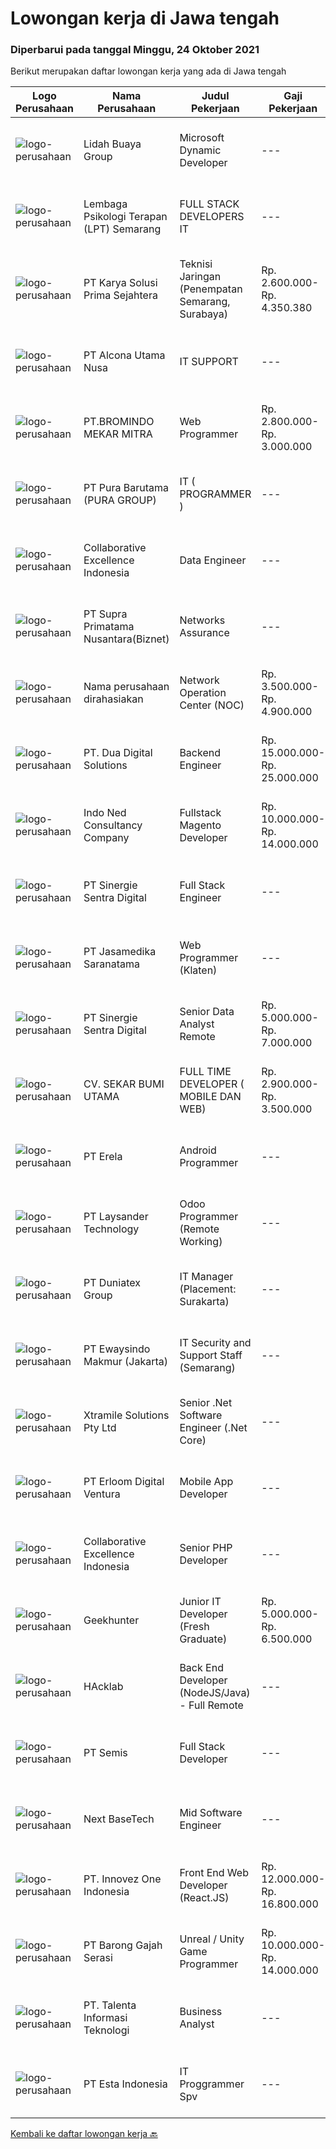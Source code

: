 
  # Lowongan kerja di Jawa tengah

  ### Diperbarui pada tanggal Minggu, 24 Oktober 2021

  Berikut merupakan daftar lowongan kerja yang ada di Jawa tengah

  |Logo Perusahaan | Nama Perusahaan | Judul Pekerjaan | Gaji Pekerjaan | Lokasi | Deskripsi | Tanggal diunggah | Pranala |
  | -------------- | --------------- | --------------- | --------- | --------- | -------------- | ------- | ----------- |
  |![logo-perusahaan](https://image-service-cdn.seek.com.au/d254058eddea49feaa3aa250e99907d27a28462e/ee4dce1061f3f616224767ad58cb2fc751b8d2dc)|Lidah Buaya Group|Microsoft Dynamic Developer|---|Magelang|Deskripsi Pekerjaan: Mengimplementasikan kostumisasi modul seperti Production/Project/Inventory/Management/Master Planning/Purchasing/Sales pada...|Sabtu, 23 Oktober 2021|https://www.jobstreet.co.id/id/job/microsoft-dynamic-developer-3652614?token=0~7c8edfd2-a61f-4aa8-b535-dbbfcb44c117&sectionRank=1&jobId=jobstreet-id-job-3652614|
|![logo-perusahaan](https://image-service-cdn.seek.com.au/e73a05eda4a5cdd521a9f19b737c14b381ea7496/ee4dce1061f3f616224767ad58cb2fc751b8d2dc)|Lembaga Psikologi Terapan (LPT) Semarang|FULL STACK DEVELOPERS IT|---|Semarang|Uraian Pekerjaan Bertanggung jawab dalam pengembangan sistem software, jaringan, peningkatan dan evaluasi terhadap objek komputer, instalasi komputer....|Jumat, 22 Oktober 2021|https://www.jobstreet.co.id/id/job/full-stack-developers-it-3650592?token=0~7c8edfd2-a61f-4aa8-b535-dbbfcb44c117&sectionRank=2&jobId=jobstreet-id-job-3650592|
|![logo-perusahaan](https://image-service-cdn.seek.com.au/bb0f2c313297f2db3d497466b95d7da85644edc0/ee4dce1061f3f616224767ad58cb2fc751b8d2dc)|PT Karya Solusi Prima Sejahtera|Teknisi Jaringan (Penempatan Semarang, Surabaya)|Rp. 2.600.000-Rp. 4.350.380|Semarang|Kualifikasi : Pendidikan minimal SMK Teknik Komputer &amp; Jaringan Lulusan D3 Teknik Telekomunikasi/ S1 Teknik Informatika dipersilahkan Memiliki...|Jumat, 22 Oktober 2021|https://www.jobstreet.co.id/id/job/teknisi-jaringan-penempatan-semarang-surabaya-3665397?token=0~7c8edfd2-a61f-4aa8-b535-dbbfcb44c117&sectionRank=3&jobId=jobstreet-id-job-3665397|
|![logo-perusahaan](https://image-service-cdn.seek.com.au/64e2e43f5ab3eeab824e4235644f641e09340dcc/ee4dce1061f3f616224767ad58cb2fc751b8d2dc)|PT Alcona Utama Nusa|IT SUPPORT|---|Semarang|Tanggung Jawab Pekerjaan : Memastikan sistem serta jaringan antar group berfungsi normal Melakukan troubleshooting untuk semua permasalahan software,...|Kamis, 21 Oktober 2021|https://www.jobstreet.co.id/id/job/it-support-3664193?token=0~7c8edfd2-a61f-4aa8-b535-dbbfcb44c117&sectionRank=4&jobId=jobstreet-id-job-3664193|
|![logo-perusahaan](https://image-service-cdn.seek.com.au/745a3edbeea638833f47aa0c9a4f7583e9d244dc/ee4dce1061f3f616224767ad58cb2fc751b8d2dc)|PT.BROMINDO MEKAR MITRA|Web Programmer|Rp. 2.800.000-Rp. 3.000.000|Semarang|Mengimplementasikan kebijakan dan prosedur IT termasuk kebijakan keamanan IT Membuat semua system dan aplikasi sesuai arahan Leader termasuk...|Kamis, 21 Oktober 2021|https://www.jobstreet.co.id/id/job/web-programmer-3649860?token=0~7c8edfd2-a61f-4aa8-b535-dbbfcb44c117&sectionRank=5&jobId=jobstreet-id-job-3649860|
|![logo-perusahaan](https://image-service-cdn.seek.com.au/1588db4b27658493c980eb24d959cefaab47c7ca/ee4dce1061f3f616224767ad58cb2fc751b8d2dc)|PT Pura Barutama (PURA GROUP)|IT ( PROGRAMMER )|---|Kudus|S1 Teknik Informatika. Memahami Java, J2SE, .NET, C ++, C #, Assembler , PHP, VB, Delphi, Power Builder, Oracle dan pernah membuat program dari...|Jumat, 22 Oktober 2021|https://www.jobstreet.co.id/id/job/it-programmer-3650757?token=0~7c8edfd2-a61f-4aa8-b535-dbbfcb44c117&sectionRank=6&jobId=jobstreet-id-job-3650757|
|![logo-perusahaan](https://image-service-cdn.seek.com.au/7145b1ba6bc0dbd678e2bf86d776dd2b1b9b81f6/ee4dce1061f3f616224767ad58cb2fc751b8d2dc)|Collaborative Excellence Indonesia|Data Engineer|---|Bali|Job Description: Develops or modifies data models, ETL processes, and BI tool solutions Ensures appropriate documentation for all development and...|Jumat, 22 Oktober 2021|https://www.jobstreet.co.id/id/job/data-engineer-3650472?token=0~7c8edfd2-a61f-4aa8-b535-dbbfcb44c117&sectionRank=7&jobId=jobstreet-id-job-3650472|
|![logo-perusahaan](https://image-service-cdn.seek.com.au/1033d36f751f076cfdd637ed0acbcbf8508866ec/ee4dce1061f3f616224767ad58cb2fc751b8d2dc)|PT Supra Primatama Nusantara(Biznet)|Networks Assurance|---|Jakarta Raya|Tanggung Jawab:  Melakukan Audit &amp; Commissioning jaringan Fiber Optic (FTTx GPON, and Metro Ethernet) Memastikan pembangunan jaringan fiber optik...|Kamis, 21 Oktober 2021|https://www.jobstreet.co.id/id/job/networks-assurance-3664133?token=0~7c8edfd2-a61f-4aa8-b535-dbbfcb44c117&sectionRank=8&jobId=jobstreet-id-job-3664133|
|![logo-perusahaan](https://us.123rf.com/450wm/pavelstasevich/pavelstasevich1811/pavelstasevich181101027/112815900-stock-vector-no-image-available-icon-flat-vector.jpg?ver=6)|Nama perusahaan dirahasiakan|Network Operation Center (NOC)|Rp. 3.500.000-Rp. 4.900.000|Jakarta Raya|Tugas &amp; Tanggung Jawab: Melakukan monitoring terhadap jaringan dan service melalui NMS sesuai SOP. Melakukan analisa dan rekomendasi langkah...|Kamis, 21 Oktober 2021|https://www.jobstreet.co.id/id/job/network-operation-center-noc-3663908?token=0~7c8edfd2-a61f-4aa8-b535-dbbfcb44c117&sectionRank=9&jobId=jobstreet-id-job-3663908|
|![logo-perusahaan](https://image-service-cdn.seek.com.au/0638cd50f0312ef2e7a06e1345329bde78c1e918/ee4dce1061f3f616224767ad58cb2fc751b8d2dc)|PT. Dua Digital Solutions|Backend Engineer|Rp. 15.000.000-Rp. 25.000.000|Bali|Hi tech Indonesia, we are hiring one new backend engineer to our team. If the questions below resonates with you, maybe you are the one we are looking...|Kamis, 21 Oktober 2021|https://www.jobstreet.co.id/id/job/backend-engineer-3665169?token=0~7c8edfd2-a61f-4aa8-b535-dbbfcb44c117&sectionRank=10&jobId=jobstreet-id-job-3665169|
|![logo-perusahaan](https://image-service-cdn.seek.com.au/0a642188b6f444564b4e7d0e61cdd79a37cdf0fa/ee4dce1061f3f616224767ad58cb2fc751b8d2dc)|Indo Ned Consultancy Company|Fullstack Magento Developer|Rp. 10.000.000-Rp. 14.000.000|Bali|Note: This job is not at IndoNed. You will be working for a Dutch company called U Digital (U B.V.) in Indonesia. U Digital is responsible for the...|Jumat, 22 Oktober 2021|https://www.jobstreet.co.id/id/job/fullstack-magento-developer-3665933?token=0~7c8edfd2-a61f-4aa8-b535-dbbfcb44c117&sectionRank=11&jobId=jobstreet-id-job-3665933|
|![logo-perusahaan](https://image-service-cdn.seek.com.au/bd98c12e20bf96961412c1d1500df43d061c59fe/ee4dce1061f3f616224767ad58cb2fc751b8d2dc)|PT Sinergie Sentra Digital|Full Stack Engineer|---|Semarang|Build the front-end of the application. Develop and manage well-functioning databases and applications. Build scalable and robust API's and systems....|Kamis, 21 Oktober 2021|https://www.jobstreet.co.id/id/job/full-stack-engineer-3649604?token=0~7c8edfd2-a61f-4aa8-b535-dbbfcb44c117&sectionRank=12&jobId=jobstreet-id-job-3649604|
|![logo-perusahaan](https://image-service-cdn.seek.com.au/7cdc071d90abd96b4cf7706a1694f0662aa509a1/ee4dce1061f3f616224767ad58cb2fc751b8d2dc)|PT Jasamedika Saranatama|Web Programmer (Klaten)|---|Magelang|Requirements: Pendidikan D3 atau S1 (Teknik Informatika/Manajemen Informatika/Sistem Informasi) Memiliki inisiatif tinggi dan teliti dan mampu...|Kamis, 21 Oktober 2021|https://www.jobstreet.co.id/id/job/web-programmer-klaten-3664387?token=0~7c8edfd2-a61f-4aa8-b535-dbbfcb44c117&sectionRank=13&jobId=jobstreet-id-job-3664387|
|![logo-perusahaan](https://image-service-cdn.seek.com.au/bd98c12e20bf96961412c1d1500df43d061c59fe/ee4dce1061f3f616224767ad58cb2fc751b8d2dc)|PT Sinergie Sentra Digital|Senior Data Analyst Remote|Rp. 5.000.000-Rp. 7.000.000|Semarang|JOB RESPONSIBILITIES Design and build a report dashboard/pivot/analysis based on requirements to help management/customers make data-driven decision....|Kamis, 21 Oktober 2021|https://www.jobstreet.co.id/id/job/senior-data-analyst-remote-3665087?token=0~7c8edfd2-a61f-4aa8-b535-dbbfcb44c117&sectionRank=14&jobId=jobstreet-id-job-3665087|
|![logo-perusahaan](https://image-service-cdn.seek.com.au/bb1828e6cd676475dfb7b227e5909c2b650b3a86/ee4dce1061f3f616224767ad58cb2fc751b8d2dc)|CV. SEKAR BUMI UTAMA|FULL TIME DEVELOPER ( MOBILE DAN WEB)|Rp. 2.900.000-Rp. 3.500.000|Semarang|Front End DeveloperKeahlian :1.     Menguasai web programming (PHP, HTML, JAVASCRIPT,CSS)2.     Memahami tentang DBMS ( Postgre, SQLserver atau...|Kamis, 21 Oktober 2021|https://www.jobstreet.co.id/id/job/full-time-developer-mobile-dan-web-3665006?token=0~7c8edfd2-a61f-4aa8-b535-dbbfcb44c117&sectionRank=15&jobId=jobstreet-id-job-3665006|
|![logo-perusahaan](https://image-service-cdn.seek.com.au/cc8d8c9f0ba1f73a44b17955bdd729eab0a12a93/ee4dce1061f3f616224767ad58cb2fc751b8d2dc)|PT Erela|Android Programmer|---|Semarang|Kualifikasi: Minimal S1 Teknik Informatika Menguasai Android Studio, Java, JSON,PHP Menguasai HTML, CSS, Javascript, Jquery Menguasai teknik...|Kamis, 21 Oktober 2021|https://www.jobstreet.co.id/id/job/android-programmer-3664178?token=0~7c8edfd2-a61f-4aa8-b535-dbbfcb44c117&sectionRank=16&jobId=jobstreet-id-job-3664178|
|![logo-perusahaan](https://image-service-cdn.seek.com.au/188a74a077f27d8848c0d2064a064a4fe1c3bbf1/ee4dce1061f3f616224767ad58cb2fc751b8d2dc)|PT Laysander Technology|Odoo Programmer (Remote Working)|---|Bandung|Remote Working / Work From HomeSuka Coding, User Friendly Oriented, Develop Program yang berdampak bagi orang banyak?Jadilah Odoo Developer di...|Kamis, 21 Oktober 2021|https://www.jobstreet.co.id/id/job/odoo-programmer-remote-working-3663942?token=0~7c8edfd2-a61f-4aa8-b535-dbbfcb44c117&sectionRank=17&jobId=jobstreet-id-job-3663942|
|![logo-perusahaan](https://image-service-cdn.seek.com.au/bd7c22b1a361722a52157be00fadbf024f05c923/ee4dce1061f3f616224767ad58cb2fc751b8d2dc)|PT Duniatex Group|IT Manager (Placement: Surakarta)|---|Surakarta|Qualifications: Bachelor's degree in Information Technology, Computer Science, Information Systems, or a related field, or equivalent experience Age...|Selasa, 19 Oktober 2021|https://www.jobstreet.co.id/id/job/it-manager-placement%3A-surakarta-3662932?token=0~7c8edfd2-a61f-4aa8-b535-dbbfcb44c117&sectionRank=18&jobId=jobstreet-id-job-3662932|
|![logo-perusahaan](https://image-service-cdn.seek.com.au/fb9094976ede4f993080149723996a78c8fbefb6/ee4dce1061f3f616224767ad58cb2fc751b8d2dc)|PT Ewaysindo Makmur (Jakarta)|IT Security and Support Staff (Semarang)|---|Semarang|Job Description : Set and implement user access controls and identity and access management systems. Monitor network and application performance to...|Senin, 18 Oktober 2021|https://www.jobstreet.co.id/id/job/it-security-and-support-staff-semarang-3661164?token=0~7c8edfd2-a61f-4aa8-b535-dbbfcb44c117&sectionRank=19&jobId=jobstreet-id-job-3661164|
|![logo-perusahaan](https://image-service-cdn.seek.com.au/886dbb766c5bd832cea6f1bb5b5374b094ca8917/ee4dce1061f3f616224767ad58cb2fc751b8d2dc)|Xtramile Solutions Pty Ltd|Senior .Net Software Engineer (.Net Core)|---|Bali|Innovative job opportunity offering a high salary package, attractive bonus remuneration and full remote working arrangement.This role will help...|Kamis, 21 Oktober 2021|https://www.jobstreet.co.id/id/job/senior-net-software-engineer-net-core-3649135?token=0~7c8edfd2-a61f-4aa8-b535-dbbfcb44c117&sectionRank=20&jobId=jobstreet-id-job-3649135|
|![logo-perusahaan](https://image-service-cdn.seek.com.au/7b0850d0262c85ca3c0fa4d6a9c005f1450e6d9f/ee4dce1061f3f616224767ad58cb2fc751b8d2dc)|PT Erloom Digital Ventura|Mobile App Developer|---|Yogyakarta|Requirements: Having a minimum of 1 year of software engineering experience. Candidates must possess at least a Bachelor’s Degree in Engineering...|Rabu, 20 Oktober 2021|https://www.jobstreet.co.id/id/job/mobile-app-developer-3648270?token=0~7c8edfd2-a61f-4aa8-b535-dbbfcb44c117&sectionRank=21&jobId=jobstreet-id-job-3648270|
|![logo-perusahaan](https://image-service-cdn.seek.com.au/7145b1ba6bc0dbd678e2bf86d776dd2b1b9b81f6/ee4dce1061f3f616224767ad58cb2fc751b8d2dc)|Collaborative Excellence Indonesia|Senior PHP Developer|---|Bali|Responsibilities: Work with Business/Product Owners/product development team/Project Manager to design, develop, maintain and enhance web-based &amp;...|Jumat, 22 Oktober 2021|https://www.jobstreet.co.id/id/job/senior-php-developer-3650469?token=0~7c8edfd2-a61f-4aa8-b535-dbbfcb44c117&sectionRank=22&jobId=jobstreet-id-job-3650469|
|![logo-perusahaan](https://image-service-cdn.seek.com.au/9b1ac08312d45d7e6f0965d6cfa215d52017a644/ee4dce1061f3f616224767ad58cb2fc751b8d2dc)|Geekhunter|Junior IT Developer (Fresh Graduate)|Rp. 5.000.000-Rp. 6.500.000|Jakarta Raya|Geekhunter is hiring on behalf of our client, an Indonesian publicly listed banking and financial services company. ProgramYou will be attending a 3...|Senin, 18 Oktober 2021|https://www.jobstreet.co.id/id/job/junior-it-developer-fresh-graduate-3661534?token=0~7c8edfd2-a61f-4aa8-b535-dbbfcb44c117&sectionRank=23&jobId=jobstreet-id-job-3661534|
|![logo-perusahaan](https://image-service-cdn.seek.com.au/3bec079191df606cb874c830a3b6065cdd9a0c7f/ee4dce1061f3f616224767ad58cb2fc751b8d2dc)|HAcklab|Back End Developer (NodeJS/Java) - Full Remote|---|Jawa Tengah|Total Experience Required- 5+ Years Must have 2 years experience in NodeJs / Java Hands On Experience in Javascript / Typescript Quick learner,...|Selasa, 19 Oktober 2021|https://www.jobstreet.co.id/id/job/back-end-developer-nodejs-java-full-remote-3663081?token=0~7c8edfd2-a61f-4aa8-b535-dbbfcb44c117&sectionRank=24&jobId=jobstreet-id-job-3663081|
|![logo-perusahaan](https://image-service-cdn.seek.com.au/fc8dfd141f332f27bc2d6bc40ef27b87fb409b8a/ee4dce1061f3f616224767ad58cb2fc751b8d2dc)|PT Semis|Full Stack Developer|---|Semarang|Basic Requirements: Candidate must possess at least a Bachelor's Degree/Post-Graduate Diploma/Professional Degree in any field from a reputable...|Selasa, 19 Oktober 2021|https://www.jobstreet.co.id/id/job/full-stack-developer-3653780?token=0~7c8edfd2-a61f-4aa8-b535-dbbfcb44c117&sectionRank=25&jobId=jobstreet-id-job-3653780|
|![logo-perusahaan](https://us.123rf.com/450wm/pavelstasevich/pavelstasevich1811/pavelstasevich181101027/112815900-stock-vector-no-image-available-icon-flat-vector.jpg?ver=6)|Next BaseTech|Mid Software Engineer|---|Jawa Timur|Next Base Tech is looking for a talented Mid Software Engineer that loves learning technology and enjoys taking technical challenges. Responsibilities...|Rabu, 20 Oktober 2021|https://www.jobstreet.co.id/id/job/mid-software-engineer-3663750?token=0~7c8edfd2-a61f-4aa8-b535-dbbfcb44c117&sectionRank=26&jobId=jobstreet-id-job-3663750|
|![logo-perusahaan](https://image-service-cdn.seek.com.au/b298687ae02f9798573838624580ad51c34fe2f1/ee4dce1061f3f616224767ad58cb2fc751b8d2dc)|PT. Innovez One Indonesia|Front End Web Developer (React.JS)|Rp. 12.000.000-Rp. 16.800.000|Jakarta Raya|Front End Web Developer (React.JS) We are looking for an experienced and talented senior front end developer (React.JS) to join our team to work on...|Selasa, 19 Oktober 2021|https://www.jobstreet.co.id/id/job/front-end-web-developer-react-js-3663061?token=0~7c8edfd2-a61f-4aa8-b535-dbbfcb44c117&sectionRank=27&jobId=jobstreet-id-job-3663061|
|![logo-perusahaan](https://us.123rf.com/450wm/pavelstasevich/pavelstasevich1811/pavelstasevich181101027/112815900-stock-vector-no-image-available-icon-flat-vector.jpg?ver=6)|PT Barong Gajah Serasi|Unreal / Unity Game Programmer|Rp. 10.000.000-Rp. 14.000.000|Bali|Stairway Games is looking for a full-time Game Developer (2 positions). We’re developing Coral Island, a re-imagined farm sim game inspired by the...|Senin, 18 Oktober 2021|https://www.jobstreet.co.id/id/job/unreal-unity-game-programmer-3662156?token=0~7c8edfd2-a61f-4aa8-b535-dbbfcb44c117&sectionRank=28&jobId=jobstreet-id-job-3662156|
|![logo-perusahaan](https://image-service-cdn.seek.com.au/629f6db7abefc2736d6d2a2c283403c4ca99ea71/ee4dce1061f3f616224767ad58cb2fc751b8d2dc)|PT. Talenta Informasi Teknologi|Business Analyst|---|Semarang|Pendidikan Minimal S1 IT/SI Usia Maksimal 30 tahun Paham dan dapat mengoperasikan Ms. Office Dapat melakukan testing/ UAT Mempunyai skill analisa dan...|Jumat, 15 Oktober 2021|https://www.jobstreet.co.id/id/job/business-analyst-3659745?token=0~7c8edfd2-a61f-4aa8-b535-dbbfcb44c117&sectionRank=29&jobId=jobstreet-id-job-3659745|
|![logo-perusahaan](https://image-service-cdn.seek.com.au/58c9f00fbea8cd8ef5c03b0411fa8e6df9f2223c/ee4dce1061f3f616224767ad58cb2fc751b8d2dc)|PT Esta Indonesia|IT Proggrammer Spv|---|Semarang|Kualifikasi ;1.Pendidikan Minimal Jurusan Teknik Informatika/Ilmu Komputer /Sistim Informasi2.Usia 24 - 35 tahun3.Pengalaman Minimal. 2 tahun untuk...|Sabtu, 16 Oktober 2021|https://www.jobstreet.co.id/id/job/it-proggrammer-spv-3645065?token=0~7c8edfd2-a61f-4aa8-b535-dbbfcb44c117&sectionRank=30&jobId=jobstreet-id-job-3645065|


  [Kembali ke daftar lowongan kerja 🔙](../README.md#daftar-lowongan-kerja)
  